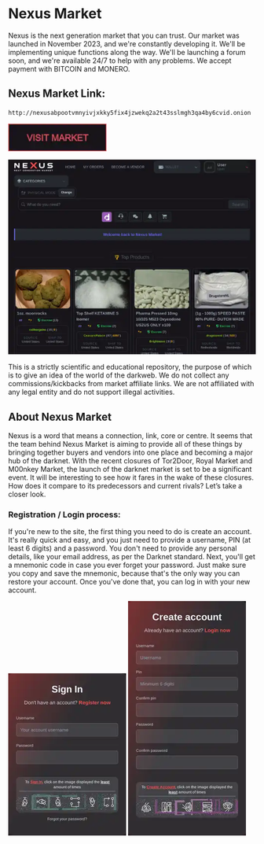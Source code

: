 # Nexus Market
Nexus is the next generation market that you can trust. Our market was launched in November 2023, and we're constantly developing it. We'll be implementing unique functions along the way. We'll be launching a forum soon, and we're available 24/7 to help with any problems. We accept payment with BITCOIN and MONERO.

## Nexus Market Link:

```sh
http://nexusabpootvmnyivjxkky5fix4jzwekq2a2t43sslmgh3qa4by6cvid.onion
```
[<img src="/assets/visit-market.webp" width="200">](http://nexusabpootvmnyivjxkky5fix4jzwekq2a2t43sslmgh3qa4by6cvid.onion/)

<a href="http://nexusabpootvmnyivjxkky5fix4jzwekq2a2t43sslmgh3qa4by6cvid.onion"><img src="/assets/nexus-preview.webp" alt="image" style="max-width: 100%;"><a>

This is a strictly scientific and educational repository, the purpose of which is to give an idea of the world of the darkweb. We do not collect any commissions/kickbacks from market affiliate links. We are not affiliated with any legal entity and do not support illegal activities.

## About Nexus Market
Nexus is a word that means a connection, link, core or centre. It seems that the team behind Nexus Market is aiming to provide all of these things by bringing together buyers and vendors into one place and becoming a major hub of the darknet. With the recent closures of Tor2Door, Royal Market and M00nkey Market, the launch of the darknet market is set to be a significant event. It will be interesting to see how it fares in the wake of these closures. How does it compare to its predecessors and current rivals? Let’s take a closer look.

### Registration / Login process:

If you're new to the site, the first thing you need to do is create an account. It's really quick and easy, and you just need to provide a username, PIN (at least 6 digits) and a password. You don't need to provide any personal details, like your email address, as per the Darknet standard.
Next, you'll get a mnemonic code in case you ever forget your password. Just make sure you copy and save the mnemonic, because that's the only way you can restore your account. Once you've done that, you can log in with your new account.

<a href="http://nexusabpootvmnyivjxkky5fix4jzwekq2a2t43sslmgh3qa4by6cvid.onion"><img src="/assets/nexus-login.webp" alt="image" style="max-width: 100%;"><a>  <a href="http://nexusabpootvmnyivjxkky5fix4jzwekq2a2t43sslmgh3qa4by6cvid.onion"><img src="/assets/nexus-register.webp" alt="image" style="max-width: 100%;"><a>